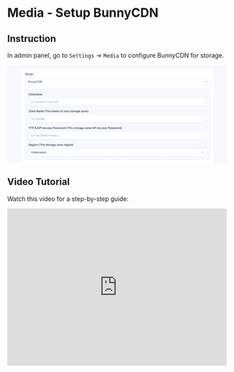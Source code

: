 # Media - Setup BunnyCDN

## Instruction

In admin panel, go to `Settings` -> `Media` to configure BunnyCDN for storage.

![BunnyCDN settings](../cms/images/bunny-cdn-settings.png)

## Video Tutorial

Watch this video for a step-by-step guide:

<iframe width="100%" height="360" src="https://www.youtube.com/embed/Hlw4erp2DGk" title="YouTube video player" frameborder="0" allow="accelerometer; autoplay; clipboard-write; encrypted-media; gyroscope; picture-in-picture" allowfullscreen></iframe>
